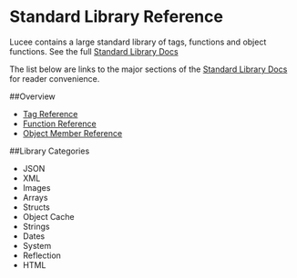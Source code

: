 # Standard Library Reference

Lucee contains a large standard library of tags, functions and object functions. See the full [Standard Library Docs](http://luceedocs.herokuapp.com/)

The list below are links to the major sections of the [Standard Library Docs](http://luceedocs.herokuapp.com/) for reader convenience.

##Overview

* [Tag Reference](http://luceedocs.herokuapp.com/tags)
* [Function Reference](http://luceedocs.herokuapp.com/functions)
* [Object Member Reference](http://luceedocs.herokuapp.com/functions)

##Library Categories

* JSON
* XML
* Images
* Arrays
* Structs
* Object Cache
* Strings
* Dates
* System
* Reflection
* HTML

